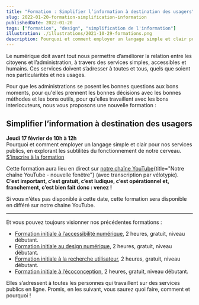 ```yaml
---
title: "Formation : Simplifier l’information à destination des usagers"
slug: 2022-01-20-formation-simplification-information
publishedDate: 2022-01-20
tags: ["formation", "design", "simplification de l'information"]
illustration: ./illustrations/2021-10-29-formations.png
description: Pourquoi et comment employer un langage simple et clair pour nos services publics, en explorant les subtilités du fonctionnement de notre cerveau
---
```


Le numérique doit avant tout nous permettre d’améliorer la relation entre les citoyens et l’administration, à travers des services simples, accessibles et humains. Ces services doivent s’adresser à toutes et tous, quels que soient nos particularités et nos usages.

Pour que les administrations se posent les bonnes questions aux bons moments, pour qu'elles prennent les bonnes décisions avec les bonnes méthodes et les bons outils, pour qu'elles travaillent avec les bons interlocuteurs, nous vous proposons une nouvelle formation :

## Simplifier l’information à destination des usagers
**Jeudi 17 février de 10h à 12h**<br>
Pourquoi et comment employer un langage simple et clair pour nos services publics, en explorant les subtilités du fonctionnement de notre cerveau.<br>
[S'inscrire à la formation](/formations/simplification-information/)

Cette formation aura lieu en direct sur [notre chaîne YouTube](https://www.youtube.com/c/DesignGouv){title="Notre chaîne YouTube - nouvelle fenêtre"} (avec transcription par vélotypie). **C’est important, c’est gratuit, c’est ludique, c’est opérationnel et, franchement, c’est bien fait donc : venez !**

Si vous n'êtes pas disponible à cette date, cette formation sera disponible en différé sur notre chaine YouTube.

***

Et vous pouvez toujours visionner nos précédentes formations :
- [Formation initiale à l’accessibilité numérique](/formations/accessibilite/), 2 heures, gratuit, niveau débutant.
- [Formation initiale au design numérique](/formations/design/), 2 heures, gratuit, niveau débutant.
- [Formation initiale à la recherche utilisateur](/formations/recherche-utilisateur/), 2 heures, gratuit, niveau
débutant.
- [Formation initiale à l’écoconception](/formations/ecoconception/), 2 heures, gratuit, niveau débutant.

Elles s’adressent à toutes les personnes qui travaillent sur des services publics en ligne. Promis, en les suivant, vous saurez quoi faire, comment et pourquoi !
